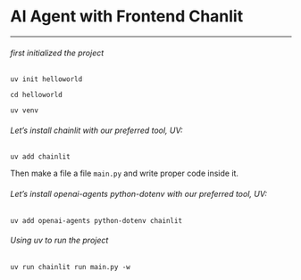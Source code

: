 # AI Agent with Frontend Chanlit

***

###### first initialized the project

```terminal
uv init helloworld

cd helloworld

uv venv
```
###### Let’s install chainlit with our preferred tool, UV:

``uv add chainlit``

Then make a file a file `main.py` and write proper code inside it.

###### Let’s install  openai-agents python-dotenv with our preferred tool, UV:

```terminal
uv add openai-agents python-dotenv chainlit
```

###### Using uv to run the project

``uv run chainlit run main.py -w``

